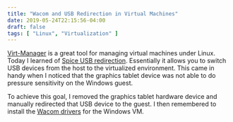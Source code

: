 ```yaml
---
title: "Wacom and USB Redirection in Virtual Machines"
date: 2019-05-24T22:15:56-04:00
draft: false
tags: [ "Linux", "Virtualization" ]
---
```


[Virt-Manager](https://virt-manager.org/) is a great tool for managing virtual machines under Linux. Today I learned of [Spice USB redirection](https://blog.wikichoon.com/2014/04/spice-usb-redirection-in-virt-manager.html). Essentially it allows you to switch USB devices from the host to the virtualized environment. This came in handy when I noticed that the graphics tablet device was not able to do pressure sensitivity on the Windows guest. 

To achieve this goal, I removed the graphics tablet hardware device and manually redirected that USB device to the guest. I then remembered to install the [Wacom drivers](https://www.wacom.com/en-us/support/product-support/drivers) for the Windows VM.
